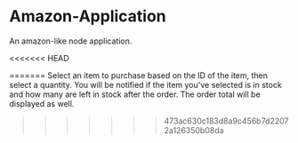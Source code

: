 # Amazon-Application
An amazon-like node application.

<<<<<<< HEAD

=======
Select an item to purchase based on the ID of the item, then select a quantity. You will be notified if the item you've selected is in stock and how many are left in stock after the order. The order total  will be displayed as well.
>>>>>>> 473ac630c183d8a9c456b7d22072a126350b08da
